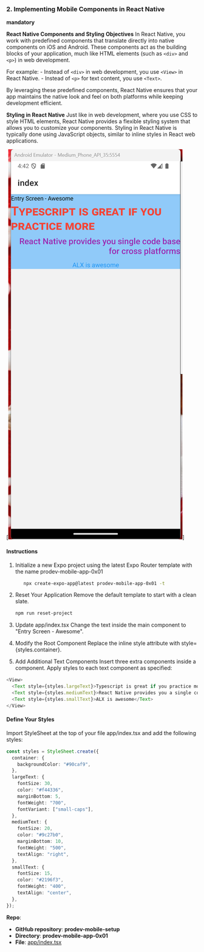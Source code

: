 ### 2. Implementing Mobile Components in React Native

**mandatory**

**React Native Components and Styling**
**Objectives**
In React Native, you work with predefined components that translate directly into native components on iOS and Android. These components act as the building blocks of your application, much like HTML elements (such as `<div>` and `<p>`) in web development.

For example: - Instead of `<div>` in web development, you use `<View>` in React Native. - Instead of `<p>` for text content, you use `<Text>`.

By leveraging these predefined components, React Native ensures that your app maintains the native look and feel on both platforms while keeping development efficient.

**Styling in React Native**
Just like in web development, where you use CSS to style HTML elements, React Native provides a flexible styling system that allows you to customize your components. Styling in React Native is typically done using JavaScript objects, similar to inline styles in React web applications.

[![alt text](image.png)]

#### Instructions

1. Initialize a new Expo project using the latest Expo Router template with the name prodev-mobile-app-0x01

   ```bash
      npx create-expo-app@latest prodev-mobile-app-0x01 -t
   ```

2. Reset Your Application Remove the default template to start with a clean slate.

   ```bash
   npm run reset-project
   ```

3. Update app/index.tsx Change the text inside the main <Text> component to "Entry Screen - Awesome".
4. Modify the Root <View> Component Replace the inline style attribute with style={styles.container}.
5. Add Additional Text Components Insert three extra <Text> components inside a <View> component. Apply styles to each text component as specified:

```typescript
<View>
  <Text style={styles.largeText}>Typescript is great if you practice more</Text>
  <Text style={styles.mediumText}>React Native provides you a single codebase for cross platforms</Text>
  <Text style={styles.smallText}>ALX is awesome</Text>
</View>
```

#### Define Your Styles

Import StyleSheet at the top of your file app/index.tsx and add the following styles:

```typescript
const styles = StyleSheet.create({
  container: {
    backgroundColor: "#90caf9",
  },
  largeText: {
    fontSize: 30,
    color: "#f44336",
    marginBottom: 5,
    fontWeight: "700",
    fontVariant: ["small-caps"],
  },
  mediumText: {
    fontSize: 20,
    color: "#9c27b0",
    marginBottom: 10,
    fontWeight: "500",
    textAlign: "right",
  },
  smallText: {
    fontSize: 15,
    color: "#2196f3",
    fontWeight: "400",
    textAlign: "center",
  },
});
```

**Repo**:

- **GitHub repository**: **prodev-mobile-setup**
- **Directory**: **prodev-mobile-app-0x01**
- **File**: [app/index.tsx](./prodev-mobile-app-0x01/app/index.tsx)

